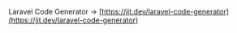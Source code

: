 Laravel Code Generator → [https://jit.dev/laravel-code-generator](https://jit.dev/laravel-code-generator)
